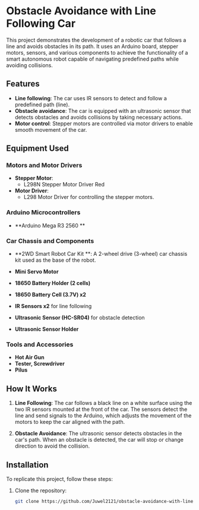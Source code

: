 # Obstacle Avoidance with Line Following Car

This project demonstrates the development of a robotic car that follows a line and avoids obstacles in its path. It uses an Arduino board, stepper motors, sensors, and various components to achieve the functionality of a smart autonomous robot capable of navigating predefined paths while avoiding collisions.

## Features
- **Line following**: The car uses IR sensors to detect and follow a predefined path (line).
- **Obstacle avoidance**: The car is equipped with an ultrasonic sensor that detects obstacles and avoids collisions by taking necessary actions.
- **Motor control**: Stepper motors are controlled via motor drivers to enable smooth movement of the car.

## Equipment Used

### Motors and Motor Drivers
- **Stepper Motor**:
  - L298N Stepper Motor Driver Red 
- **Motor Driver**:
  - L298 Motor Driver for controlling the stepper motors.

### Arduino Microcontrollers
- **Arduino Mega R3 2560 **

### Car Chassis and Components
- **2WD Smart Robot Car Kit **: 
  A 2-wheel drive (3-wheel) car chassis kit used as the base of the robot.
  
- **Mini Servo Motor**
- **18650 Battery Holder (2 cells)**
- **18650 Battery Cell (3.7V) x2**
- **IR Sensors x2** for line following
- **Ultrasonic Sensor (HC-SR04)** for obstacle detection 
- **Ultrasonic Sensor Holder**
  
### Tools and Accessories
- **Hot Air Gun**
- **Tester, Screwdriver**
- **Pilus**

## How It Works

1. **Line Following**: The car follows a black line on a white surface using the two IR sensors mounted at the front of the car. The sensors detect the line and send signals to the Arduino, which adjusts the movement of the motors to keep the car aligned with the path.

2. **Obstacle Avoidance**: The ultrasonic sensor detects obstacles in the car's path. When an obstacle is detected, the car will stop or change direction to avoid the collision.

## Installation

To replicate this project, follow these steps:

1. Clone the repository:

   ```bash
   git clone https://github.com/Juwel2121/obstacle-avoidance-with-line-following-car.git
